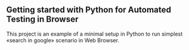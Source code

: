 ## Getting started with Python for Automated Testing in Browser
This project is an example of a minimal setup in Python to run simplest «search in google» scenario in Web Browser.
